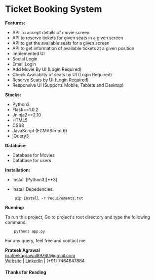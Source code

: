 # Ticket Booking System

**Features:**

 - API To accept details of movie screen
 - API to reserve tickets for given seats in a given screen
 - API to get the available seats for a given screen
 - API to get information of available tickets at a given position
 - Implemented UI
 - Social Login
 - Email Login
 - Add Movie By UI (Login Required)
 - Check Avaliablity of seats by UI (Login Required)
 - Reserve Seats by UI (Login Required)
 - Responsive UI (Supports Mobile, Tablets and Desktop)

**Stacks:**

 - Python3
 - Flask==1.0.2
 - Jninja2==2.10
 - HTML5
 - CSS3
 - JavaScript (ECMAScript 6)
 - jQuery3
 
 **Database:**
 
 - Database for Movies
 - Database for users
 
 **Installation:**
 
 - Install [Python3][**3]
 - Install Depedencies:
 
        pip install -r requirements.txt

**Running:**

To run this project, Go to project's root directory and type the following command.

        python3 app.py


For any query, feel free and contact me


**Prateek Agrawal**  
prateekagrawal89760@gmail.com  
[Website][400] | [LinkedIn][500] | (+91) 7464847884

#### Thanks for Reading


 [400]: http://agrawalprateek.me
 [500]: https://www.linkedin.com/in/agrawal-prateek
 [3]: https://www.python.org/downloads/
